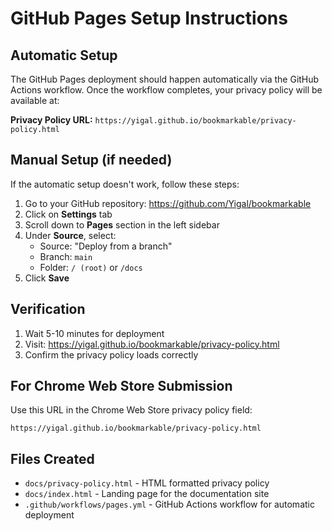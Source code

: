 # GitHub Pages Setup Instructions

## Automatic Setup
The GitHub Pages deployment should happen automatically via the GitHub Actions workflow. Once the workflow completes, your privacy policy will be available at:

**Privacy Policy URL:** `https://yigal.github.io/bookmarkable/privacy-policy.html`

## Manual Setup (if needed)
If the automatic setup doesn't work, follow these steps:

1. Go to your GitHub repository: https://github.com/Yigal/bookmarkable
2. Click on **Settings** tab
3. Scroll down to **Pages** section in the left sidebar
4. Under **Source**, select:
   - Source: "Deploy from a branch"
   - Branch: `main`
   - Folder: `/ (root)` or `/docs` 
5. Click **Save**

## Verification
1. Wait 5-10 minutes for deployment
2. Visit: https://yigal.github.io/bookmarkable/privacy-policy.html
3. Confirm the privacy policy loads correctly

## For Chrome Web Store Submission
Use this URL in the Chrome Web Store privacy policy field:
```
https://yigal.github.io/bookmarkable/privacy-policy.html
```

## Files Created
- `docs/privacy-policy.html` - HTML formatted privacy policy
- `docs/index.html` - Landing page for the documentation site
- `.github/workflows/pages.yml` - GitHub Actions workflow for automatic deployment